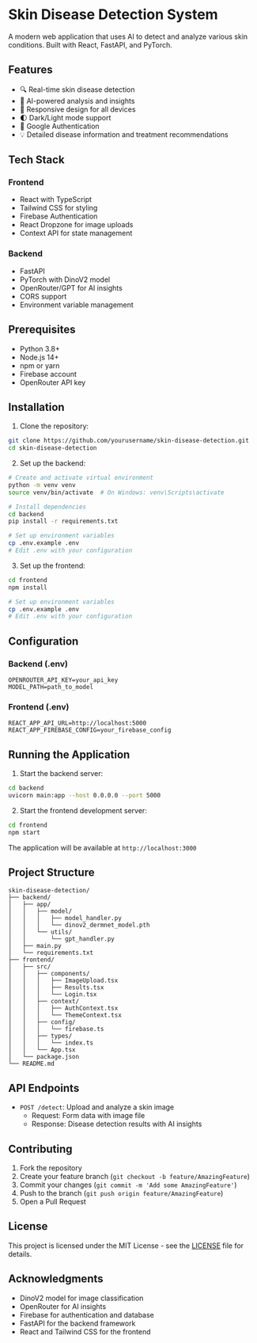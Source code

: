 # Skin Disease Detection System

A modern web application that uses AI to detect and analyze various skin conditions. Built with React, FastAPI, and PyTorch.

## Features

- 🔍 Real-time skin disease detection
- 🤖 AI-powered analysis and insights
- 📱 Responsive design for all devices
- 🌓 Dark/Light mode support
- 🔐 Google Authentication
- 💡 Detailed disease information and treatment recommendations

## Tech Stack

### Frontend
- React with TypeScript
- Tailwind CSS for styling
- Firebase Authentication
- React Dropzone for image uploads
- Context API for state management

### Backend
- FastAPI
- PyTorch with DinoV2 model
- OpenRouter/GPT for AI insights
- CORS support
- Environment variable management

## Prerequisites

- Python 3.8+
- Node.js 14+
- npm or yarn
- Firebase account
- OpenRouter API key

## Installation

1. Clone the repository:
```bash
git clone https://github.com/yourusername/skin-disease-detection.git
cd skin-disease-detection
```

2. Set up the backend:
```bash
# Create and activate virtual environment
python -m venv venv
source venv/bin/activate  # On Windows: venv\Scripts\activate

# Install dependencies
cd backend
pip install -r requirements.txt

# Set up environment variables
cp .env.example .env
# Edit .env with your configuration
```

3. Set up the frontend:
```bash
cd frontend
npm install

# Set up environment variables
cp .env.example .env
# Edit .env with your configuration
```

## Configuration

### Backend (.env)
```
OPENROUTER_API_KEY=your_api_key
MODEL_PATH=path_to_model
```

### Frontend (.env)
```
REACT_APP_API_URL=http://localhost:5000
REACT_APP_FIREBASE_CONFIG=your_firebase_config
```

## Running the Application

1. Start the backend server:
```bash
cd backend
uvicorn main:app --host 0.0.0.0 --port 5000
```

2. Start the frontend development server:
```bash
cd frontend
npm start
```

The application will be available at `http://localhost:3000`

## Project Structure

```
skin-disease-detection/
├── backend/
│   ├── app/
│   │   ├── model/
│   │   │   ├── model_handler.py
│   │   │   └── dinov2_dermnet_model.pth
│   │   └── utils/
│   │       └── gpt_handler.py
│   ├── main.py
│   └── requirements.txt
├── frontend/
│   ├── src/
│   │   ├── components/
│   │   │   ├── ImageUpload.tsx
│   │   │   ├── Results.tsx
│   │   │   └── Login.tsx
│   │   ├── context/
│   │   │   ├── AuthContext.tsx
│   │   │   └── ThemeContext.tsx
│   │   ├── config/
│   │   │   └── firebase.ts
│   │   ├── types/
│   │   │   └── index.ts
│   │   └── App.tsx
│   └── package.json
└── README.md
```

## API Endpoints

- `POST /detect`: Upload and analyze a skin image
  - Request: Form data with image file
  - Response: Disease detection results with AI insights

## Contributing

1. Fork the repository
2. Create your feature branch (`git checkout -b feature/AmazingFeature`)
3. Commit your changes (`git commit -m 'Add some AmazingFeature'`)
4. Push to the branch (`git push origin feature/AmazingFeature`)
5. Open a Pull Request

## License

This project is licensed under the MIT License - see the [LICENSE](LICENSE) file for details.

## Acknowledgments

- DinoV2 model for image classification
- OpenRouter for AI insights
- Firebase for authentication and database
- FastAPI for the backend framework
- React and Tailwind CSS for the frontend

